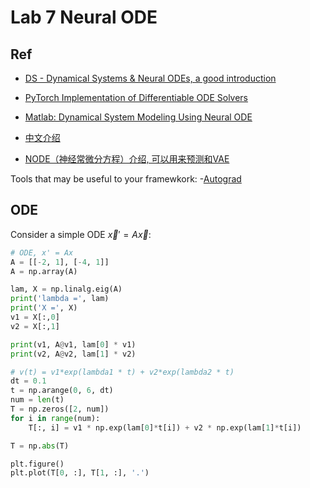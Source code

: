 # Lab 7 Neural ODE

## Ref
- [DS - Dynamical Systems & Neural ODEs, a good introduction](https://uvadlc-notebooks.readthedocs.io/en/latest/tutorial_notebooks/DL2/Dynamical_systems/dynamical_systems_neural_odes.html)

- [PyTorch Implementation of Differentiable ODE Solvers](https://github.com/rtqichen/torchdiffeq/tree/master)

- [Matlab: Dynamical System Modeling Using Neural ODE](https://www.mathworks.com/help/deeplearning/ug/dynamical-system-modeling-using-neural-ode.html)

- [中文介绍](https://zhuanlan.zhihu.com/p/554790455)

- [NODE（神经常微分方程）介绍, 可以用来预测和VAE](https://juejin.cn/post/7151320014975401991)

Tools that may be useful to your framewkork:
-[Autograd](https://github.com/HIPS/autograd)

## ODE
Consider a simple ODE $\vec{x}'=A\vec{x}$:

```python
# ODE, x' = Ax
A = [[-2, 1], [-4, 1]]
A = np.array(A)

lam, X = np.linalg.eig(A)
print('lambda =', lam)
print('X =', X)
v1 = X[:,0]
v2 = X[:,1]

print(v1, A@v1, lam[0] * v1)
print(v2, A@v2, lam[1] * v2)

# v(t) = v1*exp(lambda1 * t) + v2*exp(lambda2 * t)
dt = 0.1
t = np.arange(0, 6, dt)
num = len(t)
T = np.zeros([2, num])
for i in range(num):
    T[:, i] = v1 * np.exp(lam[0]*t[i]) + v2 * np.exp(lam[1]*t[i])

T = np.abs(T)

plt.figure()
plt.plot(T[0, :], T[1, :], '.')
```
